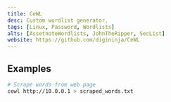 ```yaml
---
title: CeWL
desc: Custom wordlist generator.
tags: [Linux, Password, Wordlists]
alts: [AssetnoteWordlists, JohnTheRipper, SecList]
website: https://github.com/digininja/CeWL
---
```


## Examples

```sh
# Scrape words from web page
cewl http://10.0.0.1 > scraped_words.txt
```